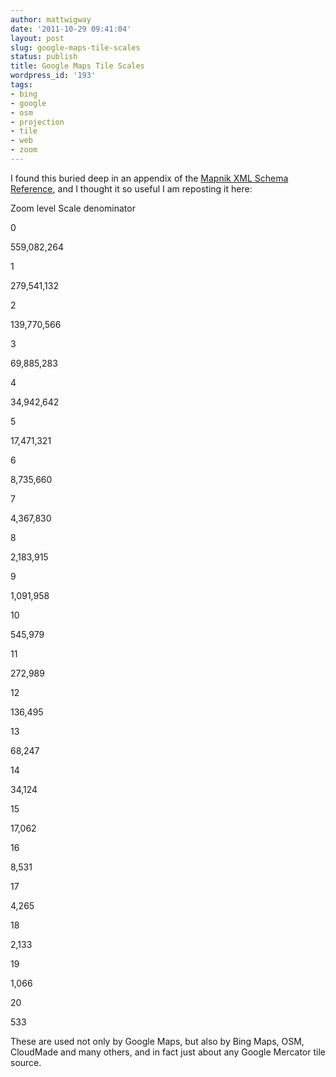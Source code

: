 ```yaml
---
author: mattwigway
date: '2011-10-29 09:41:04'
layout: post
slug: google-maps-tile-scales
status: publish
title: Google Maps Tile Scales
wordpress_id: '193'
tags:
- bing
- google
- osm
- projection
- tile
- web
- zoom
---
```


I found this buried deep in an appendix of the [Mapnik XML Schema Reference](http://media.mapnik.org/docs/MapnikXMLDescription.pdf), and I thought it so useful I am reposting it here:








Zoom level Scale denominator

0 

559,082,264






1


279,541,132






2


139,770,566






3


69,885,283






4


34,942,642






5


17,471,321






6


8,735,660






7


4,367,830






8


2,183,915






9


1,091,958






10


545,979






11


272,989






12


136,495






13


68,247






14


34,124






15


17,062






16


8,531






17


4,265






18


2,133






19


1,066






20


533




These are used not only by Google Maps, but also by Bing Maps, OSM, CloudMade and many others, and in fact just about any Google Mercator tile source.
